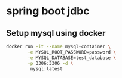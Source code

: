 # spring boot jdbc

## Setup mysql using docker
``` bash
docker run -it --name mysql-container \
        -e MYSQL_ROOT_PASSWORD=password \
        -e MYSQL_DATABASE=test_database \
        -p 3306:3306 -d \
         mysql:latest
```